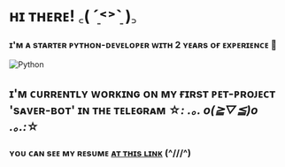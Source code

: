 # ʜɪ ᴛʜᴇʀᴇ! ꜀( ˊ̠˂˃ˋ̠ )꜆
### ɪ'ᴍ ᴀ sᴛᴀʀᴛᴇʀ ᴘʏᴛʜᴏɴ-ᴅᴇᴠᴇʟᴏᴘᴇʀ ᴡɪᴛʜ 2 ʏᴇᴀʀs ᴏғ ᴇxᴘᴇʀɪᴇɴᴄᴇ 🌼

![Python](https://img.freepik.com/free-psd/3d-nft-icon-developer-male-illustration_629802-6.jpg?w=740&t=st=1687953642~exp=1687954242~hmac=dff323d90cb88836e039b389930566a243457e0ed117a84039ed5c09faaffd4d)

## ɪ'ᴍ ᴄᴜʀʀᴇɴᴛʟʏ ᴡᴏʀᴋɪɴɢ ᴏɴ ᴍʏ ғɪʀsᴛ ᴘᴇᴛ-ᴘʀᴏᴊᴇᴄᴛ 'sᴀᴠᴇʀ-ʙᴏᴛ' ɪɴ ᴛʜᴇ ᴛᴇʟᴇɢʀᴀᴍ ☆*: .｡. o(≧▽≦)o .｡.:*☆
### ʏᴏᴜ ᴄᴀɴ sᴇᴇ ᴍʏ ʀᴇsᴜᴍᴇ [ᴀᴛ ᴛʜɪs ʟɪɴᴋ](https://www.work.ua/resumes/9657952/) (^///^)
